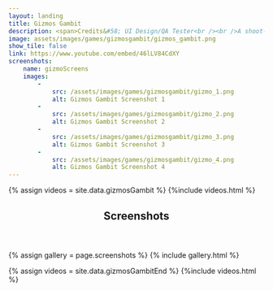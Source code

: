 ```yaml
---
layout: landing
title: Gizmos Gambit
description: <span>Credits&#58; UI Design/QA Tester<br /><br />A shoot-em-up featuring a cat named Gizmo with 9 lives. Use your past lives as shields and make it to the end!<br />This game served as the 2022 GameDev.tv submission with the theme "Death is only the beginning."<br /><br /><a target=_blank href='https://somedumbfox.itch.io/gizmos-gambit'>https://somedumbfox.itch.io/gizmos-gambit</a></span>
image: assets/images/games/gizmosgambit/gizmos_gambit.png
show_tile: false
link: https://www.youtube.com/embed/46lLV84CdXY
screenshots:
    name: gizmoScreens
    images:
        -
            src: /assets/images/games/gizmosgambit/gizmo_1.png
            alt: Gizmos Gambit Screenshot 1
        -
            src: /assets/images/games/gizmosgambit/gizmo_2.png
            alt: Gizmos Gambit Screenshot 2
        -
            src: /assets/images/games/gizmosgambit/gizmo_3.png
            alt: Gizmos Gambit Screenshot 3
        -
            src: /assets/images/games/gizmosgambit/gizmo_4.png
            alt: Gizmos Gambit Screenshot 4
---
```

{% assign videos = site.data.gizmosGambit %}
{%include videos.html %}

<!-- One -->
<section id="one">
	<div class="inner">
		<header class="major">
            <h1>Screenshots</h1>
        </header>
		    {% assign gallery = page.screenshots %}
            {% include gallery.html %}
    </div>
</section>

{% assign videos = site.data.gizmosGambitEnd %}
{%include videos.html %}

